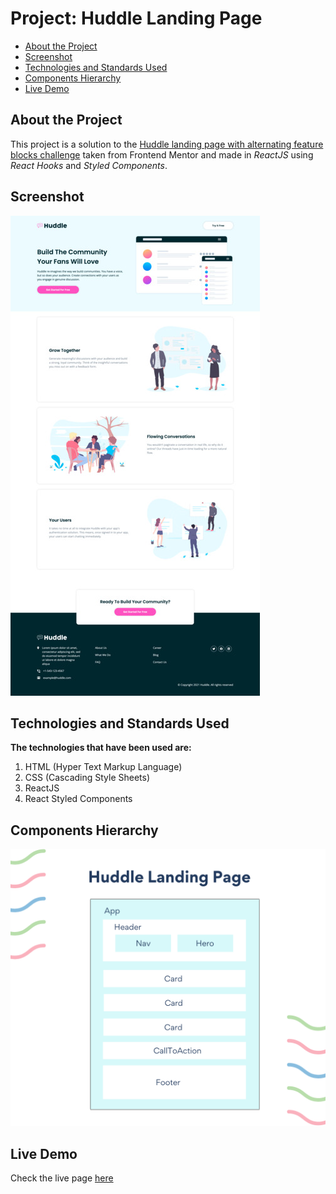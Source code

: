 <!-- omit in toc -->
# Project: Huddle Landing Page
- [About the Project](#about-the-project)
- [Screenshot](#screenshot)
- [Technologies and Standards Used](#technologies-and-standards-used)
- [Components Hierarchy](#components-hierarchy)
- [Live Demo](#live-demo)

## About the Project
This project is a solution to the [Huddle landing page with alternating feature blocks challenge](https://www.frontendmentor.io/challenges/huddle-landing-page-with-alternating-feature-blocks-5ca5f5981e82137ec91a5100) taken from Frontend Mentor and made in *ReactJS* using *React Hooks* and *Styled Components*.

## Screenshot
![screenshot](src/images/huddle-landing-page-screenshot.jpeg)

## Technologies and Standards Used
**The technologies that have been used are:**
1. HTML (Hyper Text Markup Language)
2. CSS (Cascading Style Sheets)
3. ReactJS
4. React Styled Components

## Components Hierarchy
![react-components-hierarchy](src/images/huddle-landing-page.png)

## Live Demo
Check the live page [here](https://5hraddha.github.io/huddle-landing-page/)
